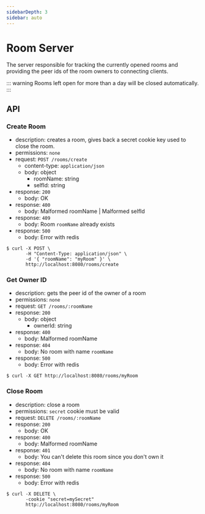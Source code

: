 ```yaml
---
sidebarDepth: 3
sidebar: auto
---
```


# Room Server

The server responsible for tracking the currently opened rooms and providing the peer ids of the room owners to connecting clients.

::: warning
Rooms left open for more than a day will be closed automatically.
:::

## API

### Create Room
* description: creates a room, gives back a secret cookie key used to close the room.
* permissions: `none`
* request: `POST /rooms/create`
    * content-type: `application/json`
    * body: object
        * roomName: string
        * selfId: string
* response: `200`
    * body: OK
* response: `400`
    * body: Malformed roomName | Malformed selfId
* response: `409`
    * body: Room `roomName` already exists 
* response: `500`
    * body: Error with redis

```
$ curl -X POST \
       -H "Content-Type: application/json" \
       -d '{ "roomName": "myRoom" }' \
       http://localhost:8080/rooms/create
```

### Get Owner ID
* description: gets the peer id of the owner of a room
* permissions: `none`
* request: `GET /rooms/:roomName`
* response: `200`
    * body: object
        * ownerId: string
* response: `400`
    * body: Malformed roomName
* response: `404`
    * body: No room with name `roomName`
* response: `500`
    * body: Error with redis

```
$ curl -X GET http://localhost:8080/rooms/myRoom
```

### Close Room
* description: close a room
* permissions: `secret` cookie must be valid
* request: `DELETE /rooms/:roomName`
* response: `200`
    * body: OK
* response: `400`
    * body: Malformed roomName
* response: `401`
    * body: You can't delete this room since you don't own it
* response: `404`
    * body: No room with name `roomName`
* response: `500`
    * body: Error with redis

```
$ curl -X DELETE \
       -cookie "secret=mySecret"
       http://localhost:8080/rooms/myRoom
```